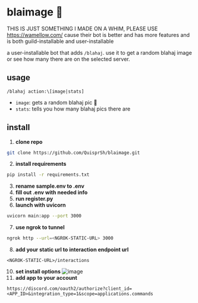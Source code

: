 # blaimage 🦈

THIS IS JUST SOMETHING I MADE ON A WHIM, PLEASE USE https://wamellow.com/
cause their bot is better and has more features and is both guild-installable and user-installable

a user-installable bot that adds `/blahaj`. use it to get a random blahaj image or see how many there are on the selected server.

## usage

```
/blahaj action:\[image|stats]
````

- `image`: gets a random blahaj pic 🦈
- `stats`: tells you how many blahaj pics there are

## install
1. **clone repo**
```bash
git clone https://github.com/QuisprSh/blaimage.git
```
2. **install requirements**
```bash
pip install -r requirements.txt
```
3. **rename sample.env to .env**
4. **fill out .env with needed info**
5. **run register.py**
6. **launch with uvicorn**
```bash
uvicorn main:app --port 3000
```
7. **use ngrok to tunnel**
```bash
ngrok http --url=<NGROK-STATIC-URL> 3000
```
8. **add your static url to interaction endpoint url**
```
<NGROK-STATIC-URL>/interactions
```
10. **set install options**
![image](https://github.com/user-attachments/assets/877ee646-1fe5-4188-b8ba-ea65f3c15a3b)
11. **add app to your account**
```
https://discord.com/oauth2/authorize?client_id=<APP_ID>&integration_type=1&scope=applications.commands
```
